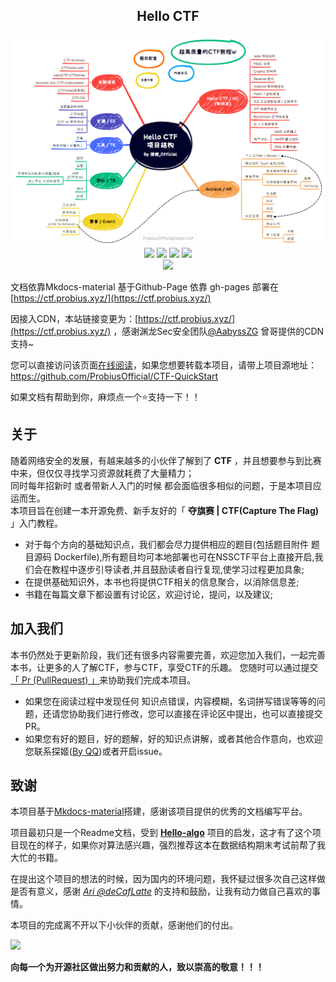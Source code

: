 <div align="center">
     <h2>Hello CTF</h2>
     <div align="center">
    <img src="./images/struc.png">
    </div> 
    <a href="http://ctf.probius.xyz/"> <img src="https://badgen.net/badge/Mkdocs/%E5%9C%A8%E7%BA%BF%E9%98%85%E8%AF%BB?icon=chrome&color=black"></a>
    <a href="https://github.com/ProbiusOfficial/CTF-QuickStart"> <img src="https://badgen.net/github/stars/ProbiusOfficial/CTF-QuickStart?icon=github&color=black"></a>
    <a href="https://github.com/ProbiusOfficial/CTF-QuickStart"> <img src="https://badgen.net/github/forks/ProbiusOfficial/CTF-QuickStart?icon=github&color=black"></a>
    <a href="https://github.com/ProbiusOfficial/CTF-QuickStart/blob/main/LICENSE"> <img src="https://badgen.net/badge/license/GPLv3/"></a>
    <br>
     <a href="http://qm.qq.com/cgi-bin/qm/qr?_wv=1027&k=wJ35e-T-qSlU7Y3Cs-PAasrAvZfRSc9k&authKey=WNEQbZUpolxgfKjUHHoUIoTBvSnvk2jZtcyWlhaDcUZ6ZYGgvywqi1ah5D7UwUrg&noverify=0&group_code=590430891"> <img src="https://img.shields.io/badge/QQ%20Group-590430891-black"></a>
    <br>
    </div>



文档依靠Mkdocs-material 基于Github-Page 依靠 gh-pages 部署在 [https://ctf.probius.xyz/](https://ctf.probius.xyz/)   

因接入CDN，本站链接变更为：[https://ctf.probius.xyz/](https://ctf.probius.xyz/) ，感谢渊龙Sec安全团队[@AabyssZG](https://github.com/AabyssZG) 曾哥提供的CDN支持~

您可以直接访问该页面[在线阅读](https://ctf.probius.xyz/)，如果您想要转载本项目，请带上项目源地址：https://github.com/ProbiusOfficial/CTF-QuickStart

如果文档有帮助到你，麻烦点一个:star:支持一下！！

## 关于

随着网络安全的发展，有越来越多的小伙伴了解到了 **CTF** ，并且想要参与到比赛中来，但仅仅寻找学习资源就耗费了大量精力；  
同时每年招新时 或者带新人入门的时候 都会面临很多相似的问题，于是本项目应运而生。  
本项目旨在创建一本开源免费、新手友好的「 **夺旗赛 | CTF(Capture The Flag)** 」入门教程。  

- 对于每个方向的基础知识点，我们都会尽力提供相应的题目(包括题目附件 题目源码 Dockerfile),所有题目均可本地部署也可在NSSCTF平台上直接开启,我们会在教程中逐步引导读者,并且鼓励读者自行复现,使学习过程更加具象;  
- 在提供基础知识外，本书也将提供CTF相关的信息聚合，以消除信息差;  
- 书籍在每篇文章下都设置有讨论区，欢迎讨论，提问，以及建议;   

## 加入我们

本书仍然处于更新阶段，我们还有很多内容需要完善，欢迎您加入我们，一起完善本书，让更多的人了解CTF，参与CTF，享受CTF的乐趣。
您随时可以通过提交 [「 Pr (PullRequest) 」](https://github.com/ProbiusOfficial/CTF-QuickStart/pulls)来协助我们完成本项目。

- 如果您在阅读过程中发现任何 知识点错误，内容模糊，名词拼写错误等等的问题，还请您协助我们进行修改，您可以直接在评论区中提出，也可以直接提交PR。
- 如果您有好的题目，好的题解，好的知识点讲解，或者其他合作意向，也欢迎您联系探姬([By QQ](2293808331))或者开启issue。

## 致谢
本项目基于[Mkdocs-material](https://github.com/squidfunk/mkdocs-material)搭建，感谢该项目提供的优秀的文档编写平台。  

项目最初只是一个Readme文档，受到 **[Hello-algo](https://github.com/krahets/hello-algo/)** 项目的启发，这才有了这个项目现在的样子，如果你对算法感兴趣，强烈推荐这本在数据结构期末考试前帮了我大忙的书籍。  

在提出这个项目的想法的时候，因为国内的环境问题，我怀疑过很多次自己这样做是否有意义，感谢 [*Ari @deCafLatte*](https://github.com/deCafLatte) 的支持和鼓励，让我有动力做自己喜欢的事情。

本项目的完成离不开以下小伙伴的贡献，感谢他们的付出。
<p align="left">
    <a href="https://github.com/ProbiusOfficial/CTF-QuickStart/graphs/contributors">
        <img width="550" src="https://contrib.rocks/image?repo=ProbiusOfficial/CTF-QuickStart" />
    </a>
</p>

**向每一个为开源社区做出努力和贡献的人，致以崇高的敬意！！！**
